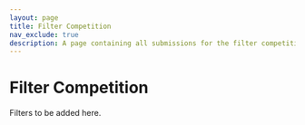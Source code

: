 ```yaml
---
layout: page
title: Filter Competition
nav_exclude: true
description: A page containing all submissions for the filter competition.
---
```


# Filter Competition

Filters to be added here.
